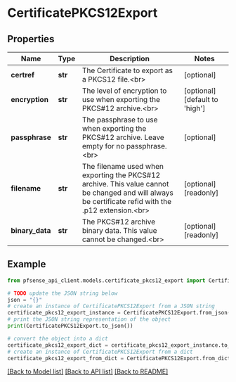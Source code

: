 # CertificatePKCS12Export


## Properties

Name | Type | Description | Notes
------------ | ------------- | ------------- | -------------
**certref** | **str** | The Certificate to export as a PKCS12 file.&lt;br&gt; | [optional] 
**encryption** | **str** | The level of encryption to use when exporting the PKCS#12 archive.&lt;br&gt; | [optional] [default to 'high']
**passphrase** | **str** | The passphrase to use when exporting the PKCS#12 archive. Leave empty for no passphrase.&lt;br&gt; | [optional] 
**filename** | **str** | The filename used when exporting the PKCS#12 archive. This value cannot be changed and will always be certificate refid with the .p12 extension.&lt;br&gt; | [optional] [readonly] 
**binary_data** | **str** | The PKCS#12 archive binary data. This value cannot be changed.&lt;br&gt; | [optional] [readonly] 

## Example

```python
from pfsense_api_client.models.certificate_pkcs12_export import CertificatePKCS12Export

# TODO update the JSON string below
json = "{}"
# create an instance of CertificatePKCS12Export from a JSON string
certificate_pkcs12_export_instance = CertificatePKCS12Export.from_json(json)
# print the JSON string representation of the object
print(CertificatePKCS12Export.to_json())

# convert the object into a dict
certificate_pkcs12_export_dict = certificate_pkcs12_export_instance.to_dict()
# create an instance of CertificatePKCS12Export from a dict
certificate_pkcs12_export_from_dict = CertificatePKCS12Export.from_dict(certificate_pkcs12_export_dict)
```
[[Back to Model list]](../README.md#documentation-for-models) [[Back to API list]](../README.md#documentation-for-api-endpoints) [[Back to README]](../README.md)


